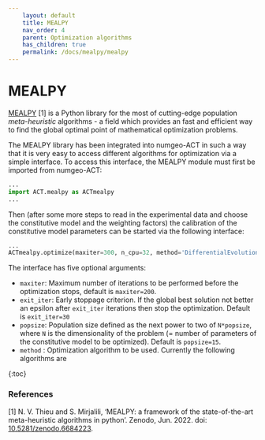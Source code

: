 ```yaml
---
    layout: default
    title: MEALPY
    nav_order: 4
    parent: Optimization algorithms
    has_children: true
    permalink: /docs/mealpy/mealpy
---
```

# MEALPY

[MEALPY](https://github.com/thieu1995/mealpy.git) [1] is a Python library for the most of cutting-edge population *meta-heuristic* algorithms - a field which provides an fast and efficient way to find the global optimal point of mathematical optimization problems.

The MEALPY library has been integrated into numgeo-ACT in such a way that it is very easy to access different algorithms for optimization via a simple interface. To access this interface, the MEALPY module must first be imported from numgeo-ACT:

```python
...
import ACT.mealpy as ACTmealpy
...
```

Then (after some more steps to read in the experimental data and choose the constitutive model and the weighting factors) the calibration of the constitutive model parameters can be started via the following interface:

```python
...
ACTmealpy.optimize(maxiter=300, n_cpu=32, method='DifferentialEvolution')
```

The interface has five optional arguments:
* `maxiter`: Maximum number of iterations to be performed before the optimization stops, default is `maxiter=200`.
* `exit_iter`: Early stoppage criterion. If the global best solution not better an epsilon after `exit_iter` iterations then stop the optimization. Default is `exit_iter=30`
* `popsize`: Population size defined as the next power to two of `N*popsize`, where `N` is the dimensionality of the problem (= number of parameters of the constitutive model to be optimized). Default is `popsize=15`.
* `method` : Optimization algorithm to be used. Currently the following algorithms are 

{:toc}

### References
[1] N. V. Thieu and S. Mirjalili, ‘MEALPY: a framework of the state-of-the-art meta-heuristic algorithms in python’. Zenodo, Jun. 2022. doi: [10.5281/zenodo.6684223](https://doi.org/10.5281/zenodo.6684223).